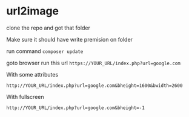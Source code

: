 # url2image

clone the repo and got that folder

Make sure it should have write premision on folder

run command `composer update`

goto browser run this url `https://YOUR_URL/index.php?url=google.com`

With some attributes

`http://YOUR_URL/index.php?url=google.com&bheight=1600&bwidth=2600`

With fullscreen

`http://YOUR_URL/index.php?url=google.com&bheight=-1`
